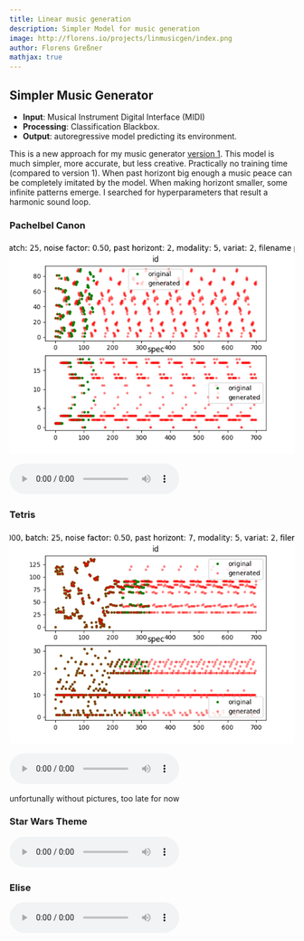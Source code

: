 ```yaml
---
title: Linear music generation
description: Simpler Model for music generation
image: http://florens.io/projects/linmusicgen/index.png
author: Florens Greßner
mathjax: true
---
```


## Simpler Music Generator

- **Input**: Musical Instrument Digital Interface (MIDI)
- **Processing**: Classification Blackbox. 
- **Output**: autoregressive model predicting its environment.

This is a new approach for my music generator [version 1](../musicgen). This model is much simpler, more accurate, but less creative. Practically no training time (compared to version 1). 
When past horizont big enough a music peace can be completely imitated by the model. When making horizont smaller, some infinite patterns emerge. I searched for hyperparameters that result a harmonic sound loop.

### Pachelbel Canon

![pachelbel](./pachelbel_canon_01.png)

<audio controls="controls">
  <source type="audio/wav" src="./nc_pachelbel_canon02.wav"></source>
  <p>Your browser does not support the audio element.</p>
</audio>

### Tetris

![tetris](./tetris01.png)

<audio controls="controls">
  <source type="audio/wav" src="./nc_tetris.wav"></source>
  <p>Your browser does not support the audio element.</p>
</audio>

unfortunally without pictures, too late for now

### Star Wars Theme

<audio controls="controls">
  <source type="audio/wav" src="./nc_starwars.wav"></source>
  <p>Your browser does not support the audio element.</p>
</audio>

### Elise

<audio controls="controls">
  <source type="audio/wav" src="./nc_elise.wav"></source>
  <p>Your browser does not support the audio element.</p>
</audio>


